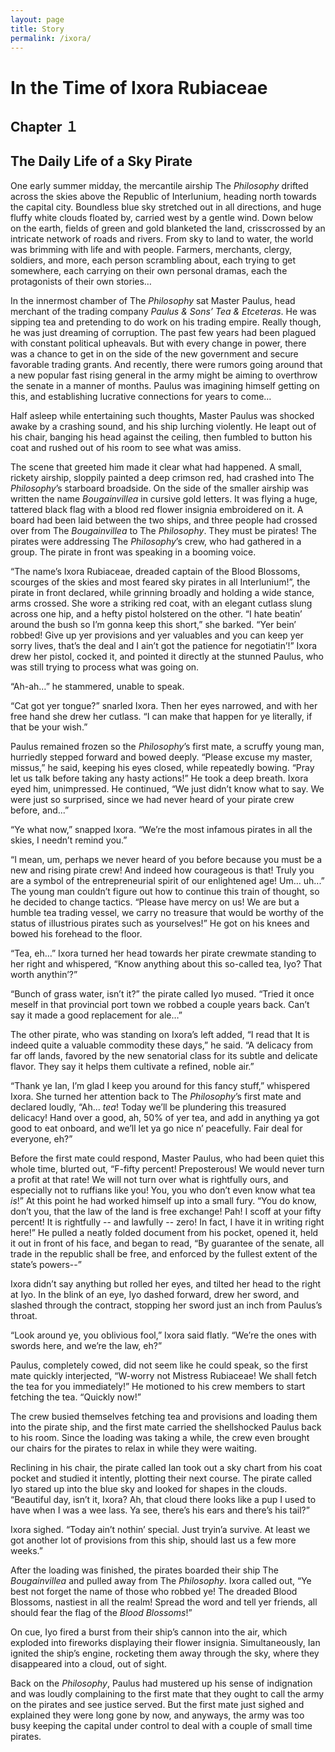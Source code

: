 ```yaml
---
layout: page
title: Story
permalink: /ixora/
---
```

# In the Time of Ixora Rubiaceae

## Chapter １
## The Daily Life of a Sky Pirate

One early summer midday, the mercantile airship The _Philosophy_ drifted across the skies above the Republic of Interlunium, heading north towards the capital city. Boundless blue sky stretched out in all directions, and huge fluffy white clouds floated by, carried west by a gentle wind. Down below on the earth, fields of green and gold blanketed the land, crisscrossed by an intricate network of roads and rivers. From sky to land to water, the world was brimming with life and with people. Farmers, merchants, clergy, soldiers, and more, each person scrambling about, each trying to get somewhere, each carrying on their own personal dramas, each the protagonists of their own stories…

In the innermost chamber of The _Philosophy_ sat Master Paulus, head merchant of the trading company _Paulus & Sons’ Tea & Etceteras_. He was sipping tea and pretending to do work on his trading empire. Really though, he was just dreaming of corruption. The past few years had been plagued with constant political upheavals. But with every change in power, there was a chance to get in on the side of the new government and secure favorable trading grants. And recently, there were rumors going around that a new popular fast rising general in the army might be aiming to overthrow the senate in a manner of months. Paulus was imagining himself getting on this, and establishing lucrative connections for years to come…

Half asleep while entertaining such thoughts, Master Paulus was shocked awake by a crashing sound, and his ship lurching violently. He leapt out of his chair, banging his head against the ceiling, then fumbled to button his coat and rushed out of his room to see what was amiss.

The scene that greeted him made it clear what had happened. A small, rickety airship, sloppily painted a deep crimson red, had crashed into The _Philosophy_’s starboard broadside. On the side of the smaller airship was written the name _Bougainvillea_ in cursive gold letters. It was flying a huge, tattered black flag with a blood red flower insignia embroidered on it. A board had been laid between the two ships, and three people had crossed over from The _Bougainvillea_ to The _Philosophy_. They must be pirates! The pirates were addressing The _Philosophy_’s crew, who had gathered in a group. The pirate in front was speaking in a booming voice. 

“The name’s Ixora Rubiaceae, dreaded captain of the Blood Blossoms, scourges of the skies and most feared sky pirates in all Interlunium!”, the pirate in front declared, while grinning broadly and holding a wide stance, arms crossed. She wore a striking red coat, with an elegant cutlass slung across one hip, and a hefty pistol holstered on the other.  “I hate beatin’ around the bush so I’m gonna keep this short,” she barked. “Yer bein’ robbed! Give up yer provisions and yer valuables and you can keep yer sorry lives, that’s the deal and I ain’t got the patience for negotiatin’!” Ixora drew her pistol, cocked it, and pointed it directly at the stunned Paulus, who was still trying to process what was going on.

“Ah-ah…” he stammered, unable to speak.

“Cat got yer tongue?” snarled Ixora. Then her eyes narrowed, and with her free hand she drew her cutlass. “I can make that happen for ye literally, if that be your wish.”

Paulus remained frozen so the _Philosophy_’s first mate, a scruffy young man, hurriedly stepped forward and bowed deeply. “Please excuse my master, missus,” he said, keeping his eyes closed, while repeatedly bowing. “Pray let us talk before taking any hasty actions!” He took a deep breath. Ixora eyed him, unimpressed. He continued, “We just didn’t know what to say. We were just so surprised, since we had never heard of your pirate crew before, and...”

“Ye what now,” snapped Ixora. “We’re the most infamous pirates in all the skies, I needn’t remind you.” 

“I mean, um, perhaps we never heard of you before because you must be a new and rising pirate crew! And indeed how courageous is that! Truly you are a symbol of the entrepreneurial spirit of our enlightened age! Um… uh...” The young man couldn’t figure out how to continue this train of thought, so he decided to change tactics. “Please have mercy on us! We are but a humble tea trading vessel, we carry no treasure that would be worthy of the status of illustrious pirates such as yourselves!” He got on his knees and bowed his forehead to the floor.

“Tea, eh…” Ixora turned her head towards her pirate crewmate standing to her right and whispered, “Know anything about this so-called tea, Iyo? That worth anythin’?”

“Bunch of grass water, isn’t it?” the pirate called Iyo mused. “Tried it once meself in that provincial port town we robbed a couple years back. Can’t say it made a good replacement for ale…”

The other pirate, who was standing on Ixora’s left added, “I read that It is indeed quite a valuable commodity these days,” he said. “A delicacy from far off lands, favored by the new senatorial class for its subtle and delicate flavor. They say it helps them cultivate a refined, noble air.”

“Thank ye Ian, I’m glad I keep you around for this fancy stuff,” whispered Ixora. She turned her attention back to The _Philosophy_’s first mate and declared loudly, “Ah... _tea_! Today we’ll be plundering this treasured delicacy! Hand over a good, ah, 50% of yer tea, and add in anything ya got good to eat onboard, and we’ll let ya go nice n’ peacefully. Fair deal for everyone, eh?”

Before the first mate could respond, Master Paulus, who had been quiet this whole time, blurted out, “F-fifty percent! Preposterous! We would never turn a profit at that rate! We will not turn over what is rightfully ours, and especially not to ruffians like you! You, you who don’t even know what tea _is_!” At this point he had worked himself up into a small fury. “You do know, don’t you, that the law of the land is free exchange! Pah! I scoff at your fifty percent! It is rightfully -- and lawfully -- zero! In fact, I have it in writing right here!” He pulled a neatly folded document from his pocket, opened it, held it out in front of his face, and began to read, “By guarantee of the senate, all trade in the republic shall be free, and enforced by the fullest extent of the state’s powers--”

Ixora didn’t say anything but rolled her eyes, and tilted her head to the right at Iyo. In the blink of an eye, Iyo dashed forward, drew her sword, and slashed through the contract, stopping her sword just an inch from Paulus’s throat.

“Look around ye, you oblivious fool,” Ixora said flatly. “We’re the ones with swords here, and we’re the law, eh?”

Paulus, completely cowed, did not seem like he could speak, so the first mate quickly interjected, “W-worry not Mistress Rubiaceae! We shall fetch the tea for you immediately!” He motioned to his crew members to start fetching the tea. “Quickly now!”

The crew busied themselves fetching tea and provisions and loading them into the pirate ship, and the first mate carried the shellshocked Paulus back to his room. Since the loading was taking a while, the crew even brought our chairs for the pirates to relax in while they were waiting.

Reclining in his chair, the pirate called Ian took out a sky chart from his coat pocket and studied it intently, plotting their next course. The pirate called Iyo stared up into the blue sky and looked for shapes in the clouds. “Beautiful day, isn’t it, Ixora? Ah, that cloud there looks like a pup I used to have when I was a wee lass. Ya see, there’s his ears and there’s his tail?”

Ixora sighed. “Today ain’t nothin’ special. Just tryin’a survive. At least we got another lot of provisions from this ship, should last us a few more weeks.”

After the loading was finished, the pirates boarded their ship The _Bougainvillea_ and pulled away from The _Philosophy_. Ixora called out, “Ye best not forget the name of those who robbed ye! The dreaded Blood Blossoms, nastiest in all the realm! Spread the word and tell yer friends, all should fear the flag of the _Blood Blossoms_!”

On cue, Iyo fired a burst from their ship’s cannon into the air, which exploded into fireworks displaying their flower insignia. Simultaneously, Ian ignited the ship’s engine, rocketing them away through the sky, where they disappeared into a cloud, out of sight.

Back on the _Philosophy_, Paulus had mustered up his sense of indignation and was loudly complaining to the first mate that they ought to call the army on the pirates and see justice served. But the first mate just sighed and explained they were long gone by now, and anyways, the army was too busy keeping the capital under control to deal with a couple of small time pirates.
